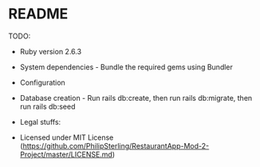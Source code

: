 # README

TODO:

* Ruby version 2.6.3

* System dependencies - Bundle the required gems using Bundler

* Configuration

* Database creation - Run rails db:create, then run rails db:migrate, then run rails db:seed

* Legal stuffs:

* Licensed under MIT License (https://github.com/PhilipSterling/RestaurantApp-Mod-2-Project/master/LICENSE.md)
